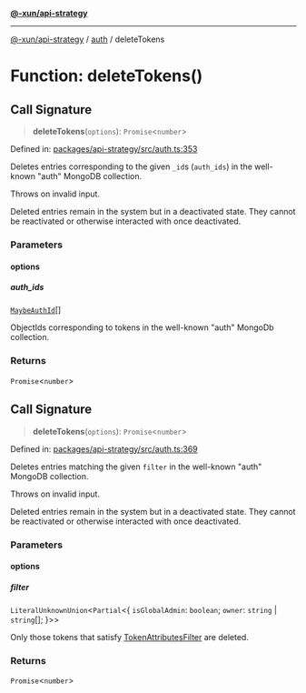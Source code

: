 [**@-xun/api-strategy**](../../README.md)

***

[@-xun/api-strategy](../../README.md) / [auth](../README.md) / deleteTokens

# Function: deleteTokens()

## Call Signature

> **deleteTokens**(`options`): `Promise`\<`number`\>

Defined in: [packages/api-strategy/src/auth.ts:353](https://github.com/Xunnamius/api-utils/blob/f7980bf9d2336364841bd054b4ab2fc66322ed4a/packages/api-strategy/src/auth.ts#L353)

Deletes entries corresponding to the given `_id`s (`auth_ids`) in the
well-known "auth" MongoDB collection.

Throws on invalid input.

Deleted entries remain in the system but in a deactivated state. They cannot
be reactivated or otherwise interacted with once deactivated.

### Parameters

#### options

##### auth_ids

[`MaybeAuthId`](../types/type-aliases/MaybeAuthId.md)[]

ObjectIds corresponding to tokens in the well-known "auth" MongoDb
collection.

### Returns

`Promise`\<`number`\>

## Call Signature

> **deleteTokens**(`options`): `Promise`\<`number`\>

Defined in: [packages/api-strategy/src/auth.ts:369](https://github.com/Xunnamius/api-utils/blob/f7980bf9d2336364841bd054b4ab2fc66322ed4a/packages/api-strategy/src/auth.ts#L369)

Deletes entries matching the given `filter` in the well-known "auth" MongoDB
collection.

Throws on invalid input.

Deleted entries remain in the system but in a deactivated state. They cannot
be reactivated or otherwise interacted with once deactivated.

### Parameters

#### options

##### filter

`LiteralUnknownUnion`\<`Partial`\<\{ `isGlobalAdmin`: `boolean`; `owner`: `string` \| `string`[]; \}\>\>

Only those tokens that satisfy [TokenAttributesFilter](../types/type-aliases/TokenAttributesFilter.md) are deleted.

### Returns

`Promise`\<`number`\>
